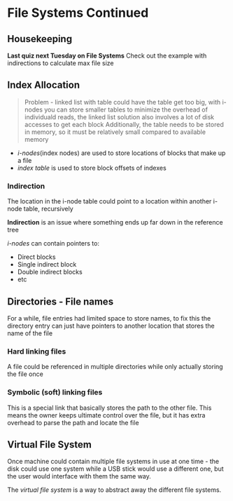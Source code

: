 # File Systems Continued

## Housekeeping
**Last quiz next Tuesday on File Systems**
Check out the example with indirections to calculate max file size

## Index Allocation
> Problem - linked list with table could have the table get too big, with i-nodes you can store smaller tables to minimize the overhead of individuald reads, the linked list solution also involves a lot of disk accesses to get each block Additionally, the table needs to be stored in memory, so it must be relatively small compared to available memory
* *i-nodes*(index nodes) are used to store locations of blocks that make up a file
* *index table* is used to store block offsets of indexes

### Indirection
The location in the i-node table could point to a location within another i-node table, recursively

**Indirection** is an issue where something ends up far down in the reference tree

*i-nodes* can contain pointers to:
* Direct blocks
* Single indirect block
* Double indirect blocks
* etc

## Directories - File names
For a while, file entries had limited space to store names, to fix this the directory entry can just have pointers to another location that stores the name of the file

### Hard linking files
A file could be referenced in multiple directories while only actually storing the file once

### Symbolic (soft) linking files
This is a special link that basically stores the path to the other file. This means the owner keeps ultimate control over the file, but it has extra overhead to parse the path and locate the file

## Virtual File System
Once machine could contain multiple file systems in use at one time - the disk could use one system while a USB stick would use a different one, but the user would interface with them the same way.

The *virtual file system* is a way to abstract away the different file systems.